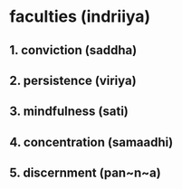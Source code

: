 # faculties (indriiya)

## 1. conviction (saddha)
## 2. persistence (viriya)
## 3. mindfulness (sati)
## 4. concentration (samaadhi)
## 5. discernment (pan~n~a)
